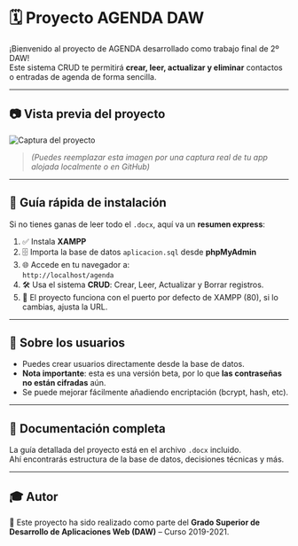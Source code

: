 # 🗓️ Proyecto AGENDA DAW

¡Bienvenido al proyecto de AGENDA desarrollado como trabajo final de 2º DAW!  
Este sistema CRUD te permitirá **crear, leer, actualizar y eliminar** contactos o entradas de agenda de forma sencilla.

---

## 📷 Vista previa del proyecto

![Captura del proyecto](ruta/a/tu/imagen.png)  
> *(Puedes reemplazar esta imagen por una captura real de tu app alojada localmente o en GitHub)*

---

## 🚀 Guía rápida de instalación

Si no tienes ganas de leer todo el `.docx`, aquí va un **resumen express**:

1. ✅ Instala **XAMPP**
2. 🗄️ Importa la base de datos `aplicacion.sql` desde **phpMyAdmin**
3. 🌐 Accede en tu navegador a:  
   `http://localhost/agenda`
4. 🛠️ Usa el sistema **CRUD**: Crear, Leer, Actualizar y Borrar registros.
5. 🔌 El proyecto funciona con el puerto por defecto de XAMPP (80), si lo cambias, ajusta la URL.

---

## 🧪 Sobre los usuarios

- Puedes crear usuarios directamente desde la base de datos.
- **Nota importante**: esta es una versión beta, por lo que **las contraseñas no están cifradas** aún.
- Se puede mejorar fácilmente añadiendo encriptación (bcrypt, hash, etc).

---

## 📄 Documentación completa

La guía detallada del proyecto está en el archivo `.docx` incluido.  
Ahí encontrarás estructura de la base de datos, decisiones técnicas y más.

---

## 🎓 Autor

📌 Este proyecto ha sido realizado como parte del **Grado Superior de Desarrollo de Aplicaciones Web (DAW)** – Curso 2019-2021.

